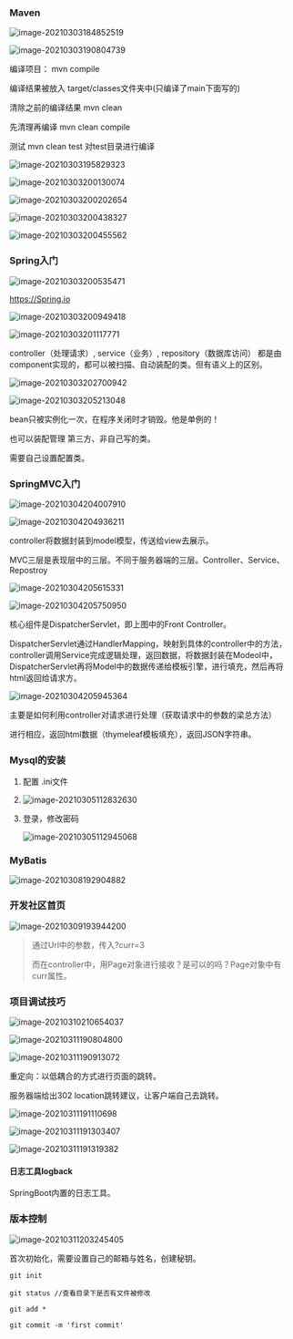 

### Maven

![image-20210303184852519](第一章.assets/image-20210303184852519.png)

 

![image-20210303190804739](第一章.assets/image-20210303190804739.png)

 编译项目： mvn compile

编译结果被放入 target/classes文件夹中(只编译了main下面写的)

清除之前的编译结果 mvn clean

先清理再编译 mvn clean compile

测试 mvn clean test  对test目录进行编译



  



![image-20210303195829323](第一章.assets/image-20210303195829323.png)

![image-20210303200130074](第一章.assets/image-20210303200130074.png)



![image-20210303200202654](第一章.assets/image-20210303200202654.png)

 

![image-20210303200438327](第一章.assets/image-20210303200438327.png)

![image-20210303200455562](第一章.assets/image-20210303200455562.png)

### Spring入门



![image-20210303200535471](第一章.assets/image-20210303200535471.png)

 

 https://Spring.io



![image-20210303200949418](第一章.assets/image-20210303200949418.png)

![image-20210303201117771](第一章.assets/image-20210303201117771.png)

 

controller（处理请求）, service（业务）, repository（数据库访问） 都是由component实现的，都可以被扫描、自动装配的类。但有语义上的区别。



![image-20210303202700942](第一章.assets/image-20210303202700942.png)



![image-20210303205213048](第一章.assets/image-20210303205213048.png)

bean只被实例化一次，在程序关闭时才销毁。他是单例的！



也可以装配管理 第三方、非自己写的类。

需要自己设置配置类。



### SpringMVC入门

![image-20210304204007910](第一章.assets/image-20210304204007910.png)

![image-20210304204936211](第一章.assets/image-20210304204936211.png)

 controller将数据封装到model模型，传送给view去展示。

MVC三层是表现层中的三层。不同于服务器端的三层。Controller、Service、Repostroy

![image-20210304205615331](第一章.assets/image-20210304205615331.png)

![image-20210304205750950](第一章.assets/image-20210304205750950.png)

核心组件是DispatcherServlet，即上图中的Front Controller。

DispatcherServlet通过HandlerMapping，映射到具体的controller中的方法，controller调用Service完成逻辑处理，返回数据，将数据封装在Modeol中，DispatcherServlet再将Model中的数据传递给模板引擎，进行填充，然后再将html返回给请求方。



![image-20210304205945364](第一章.assets/image-20210304205945364.png)

主要是如何利用controller对请求进行处理（获取请求中的参数的梁总方法）

进行相应，返回html数据（thymeleaf模板填充），返回JSON字符串。



### Mysql的安装

1. 配置 .ini文件

2. ![image-20210305112832630](第一章.assets/image-20210305112832630.png)

3. 登录，修改密码

   ![image-20210305112945068](第一章.assets/image-20210305112945068.png)



### MyBatis

![image-20210308192904882](第一章.assets/image-20210308192904882.png)



### 开发社区首页

![image-20210309193944200](第一章.assets/image-20210309193944200.png)

> 通过Url中的参数，传入?curr=3
>
> 而在controller中，用Page对象进行接收？是可以的吗？Page对象中有curr属性。



### 项目调试技巧

![image-20210310210654037](第一章.assets/image-20210310210654037.png)

![image-20210311190804800](第一章.assets/image-20210311190804800.png)

  

![image-20210311190913072](第一章.assets/image-20210311190913072.png)



重定向：以低耦合的方式进行页面的跳转。

服务器端给出302 location跳转建议，让客户端自己去跳转。

![image-20210311191110698](第一章.assets/image-20210311191110698.png)

![image-20210311191303407](第一章.assets/image-20210311191303407.png)

![image-20210311191319382](第一章.assets/image-20210311191319382.png)

 

#### 日志工具logback

SpringBoot内置的日志工具。

### 版本控制

![image-20210311203245405](第一章.assets/image-20210311203245405.png)

首次初始化，需要设置自己的邮箱与姓名，创建秘钥。



```
git init

git status //查看目录下是否有文件被修改

git add *

git commit -m 'first commit'
```

